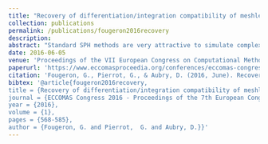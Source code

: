 ```yaml
---
title: "Recovery of differentiation/integration compatibility of meshless operators via local adaptation of the point cloud in the context of nodal integration"
collection: publications
permalink: /publications/fougeron2016recovery
description:
abstract: "Standard SPH methods are very attractive to simulate complex flow problems thanks to their robustness and ease of implementation, but often suffer from poor precision regarding point-wise stress computation or stability issues characterized by a loss of quality of the point cloud (particle clumping, formation of voids). In this paper, we recall an operator-based framework for the description of meshless discretizations using nodal integration. Using this framework, we are able to define a dual gradient inspired by the integration by parts formula, clarify its role in the discretization of a simple diffusion problem and specify sufficient conditions to satisfy the patch test. For symmetric discretizations, we show that one of these conditions reduces to a discrete version of Stokes' theorem, which we call differentiation/integration compatibility of meshless operators. Our earlier work focused on the recovery of these compatibility conditions via the modification of gradient coefficients. In a companion presentation, we extend the analysis to the concept of element-based integration and investigate the possibility of a one-shot solution algorithm, jointly solving for both compatibility and pressure. The present work however is an attempt at achieving compatibility while keeping the computational simplicity of SPH. Instead of solving a global linear system for compatibility, the position of SPH nodes are adapted so that compatibility conditions are naturally enforced using classical and well-known SPH gradients. In the context of Lagrangian simulation, this means that the SPH nodes are not advected with the physical velocity, but with a corrected velocity. The idea is not new: it can be traced back to Monaghan and his XSPH formulation, and appeared more recently in the context of fluid dynamics with the works of Adami, Hu and Adams. In this work, we try to incorporate their corrections to our framework, generalize their method and give a novel interpretation for their results."
date: 2016-06-05
venue: 'Proceedings of the VII European Congress on Computational Methods in Applied Sciences and Engineering'
paperurl: 'https://www.eccomasproceedia.org/conferences/eccomas-congresses/eccomas-congress-2016/1837'
citation: 'Fougeron, G., Pierrot, G., & Aubry, D. (2016, June). Recovery of differentiation/integration compatibility of meshless operators via local adaptation of the point cloud in the context of nodal integration. In VII European Congress on Computational Methods in Applied Sciences and Engineering.'
bibtex: '@article{fougeron2016recovery,
title = {Recovery of differentiation/integration compatibility of meshless operators via local adaptation of the point cloud in the context of nodal integration},
journal = {ECCOMAS Congress 2016 - Proceedings of the 7th European Congress on Computational Methods in Applied Sciences and Engineering},
year = {2016},
volume = {1},
pages = {568-585},
author = {Fougeron, G. and Pierrot,  G. and Aubry, D.}}'
---
```

